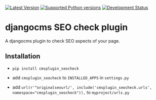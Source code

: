 [![Latest Version](https://pypip.in/version/cmsplugin_seocheck/badge.svg)](https://pypi.python.org/pypi/cmsplugin-seocheck/)
[![Supported Python versions](https://pypip.in/py_versions/cmsplugin_seocheck/badge.svg)](https://pypi.python.org/pypi/cmsplugin-seocheck/)
[![Development Status](https://pypip.in/status/cmsplugin_seocheck/badge.svg)](https://pypi.python.org/pypi/cmsplugin_seocheck/)
# djangocms SEO check plugin

A djangocms plugin to check SEO aspects of your page.

## Installation

* ``pip install cmsplugin_seocheck``

* add ``cmsplugin_seocheck`` to ``INSTALLED_APPS`` in ``settings.py``

* add ``url(r'^originalseourl/', include('cmsplugin_seocheck.urls', namespace="cmsplugin_seocheck")),`` to ``myproject/urls.py``
